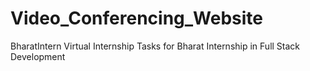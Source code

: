 # Video_Conferencing_Website
BharatIntern
Virtual Internship Tasks for Bharat Internship in Full Stack Development
